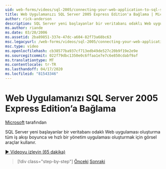 ```yaml
---
uid: web-forms/videos/sql-2005/connecting-your-web-application-to-sql-server-2005-express-edition
title: Web Uygulamanızı SQL Server 2005 Express Edition'a Bağlama | Microsoft Dokümanlar
author: rick-anderson
description: SQL Server yeni başlayanlar bir veritabanı odaklı Web uygulaması oluşturma tüm iş akışı ile izlenecek ve hızlı bir administrat oluşturmak için görsel araçlar kullanın ...
ms.author: riande
ms.date: 03/20/2006
ms.assetid: 2ba89851-337e-47dc-a604-82f73a68bc63
msc.legacyurl: /web-forms/videos/sql-2005/connecting-your-web-application-to-sql-server-2005-express-edition
msc.type: video
ms.openlocfilehash: cb38577ba937cf713edb49de527c20b9f19e2e9e
ms.sourcegitcommit: 022f79dbc1350e0c6ffaa1e7e7c6e850cdabf9af
ms.translationtype: MT
ms.contentlocale: tr-TR
ms.lasthandoff: 04/17/2020
ms.locfileid: "81543346"
---
```

# <a name="connecting-your-web-application-to-sql-server-2005-express-edition"></a>Web Uygulamanızı SQL Server 2005 Express Edition’a Bağlama

[Microsoft](https://github.com/microsoft) tarafından

SQL Server yeni başlayanlar bir veritabanı odaklı Web uygulaması oluşturma tüm iş akışı boyunca ve hızlı bir yönetim uygulaması oluşturmak için görsel araçlar kullanır.

[&#9654; Videoyu izleyin (65 dakika)](https://channel9.msdn.com/Blogs/ASP-NET-Site-Videos/connecting-your-web-application-to-sql-server-2005-express-edition)

> [!div class="step-by-step"]
> [Önceki](understanding-security-and-network-connectivity.md)
> [Sonraki](using-sql-server-management-studio.md)
